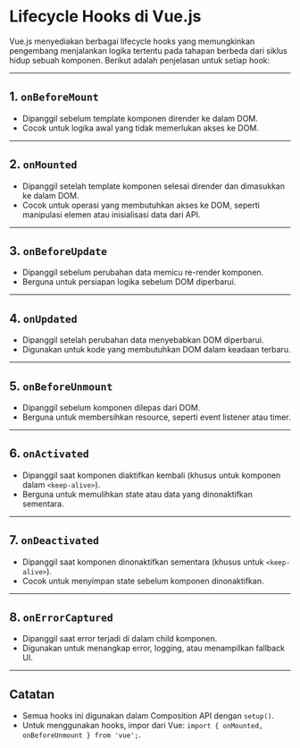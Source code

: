 # Lifecycle Hooks di Vue.js

Vue.js menyediakan berbagai lifecycle hooks yang memungkinkan pengembang menjalankan logika tertentu pada tahapan berbeda dari siklus hidup sebuah komponen. Berikut adalah penjelasan untuk setiap hook:

---

## 1. `onBeforeMount`
- Dipanggil sebelum template komponen dirender ke dalam DOM.
- Cocok untuk logika awal yang tidak memerlukan akses ke DOM.

---

## 2. `onMounted`
- Dipanggil setelah template komponen selesai dirender dan dimasukkan ke dalam DOM.
- Cocok untuk operasi yang membutuhkan akses ke DOM, seperti manipulasi elemen atau inisialisasi data dari API.

---

## 3. `onBeforeUpdate`
- Dipanggil sebelum perubahan data memicu re-render komponen.
- Berguna untuk persiapan logika sebelum DOM diperbarui.

---

## 4. `onUpdated`
- Dipanggil setelah perubahan data menyebabkan DOM diperbarui.
- Digunakan untuk kode yang membutuhkan DOM dalam keadaan terbaru.

---

## 5. `onBeforeUnmount`
- Dipanggil sebelum komponen dilepas dari DOM.
- Berguna untuk membersihkan resource, seperti event listener atau timer.

---

## 6. `onActivated`
- Dipanggil saat komponen diaktifkan kembali (khusus untuk komponen dalam `<keep-alive>`).
- Berguna untuk memulihkan state atau data yang dinonaktifkan sementara.

---

## 7. `onDeactivated`
- Dipanggil saat komponen dinonaktifkan sementara (khusus untuk `<keep-alive>`).
- Cocok untuk menyimpan state sebelum komponen dinonaktifkan.

---

## 8. `onErrorCaptured`
- Dipanggil saat error terjadi di dalam child komponen.
- Digunakan untuk menangkap error, logging, atau menampilkan fallback UI.

---

## Catatan
- Semua hooks ini digunakan dalam Composition API dengan `setup()`.
- Untuk menggunakan hooks, impor dari Vue: `import { onMounted, onBeforeUnmount } from 'vue';`.

